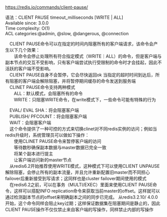 https://redis.io/commands/client-pause/<br>

语法：CLIENT PAUSE timeout_milliseconds [WRITE | ALL]  
Available since: 3.0.0  
Time complexity: O(1)  
ACL categories:@admin, @slow, @dangerous, @connection  

&emsp;CLIENT PAUSE命令可以在指定的时间内阻塞所有的客户端请求，该命令会产生以下几个效果：  
&emsp;&emsp;该命令会停止处理所有符合指定模式（WRITE｜ALL）的命令，但是客户端与副本节点的交互不受影响，只有客户端尝试执行受限制的命令时才会挂起，因此不活跃的客户端不受影响。  
&emsp;CLIENT PAUSE自身不会暂停，它会尽快返回ok
当指定的超时时间到达后，所有阻塞的客户端会解除阻塞，并将暂停期间缓存的命令发送到服务端  
&emsp;CLINET PAUSE命令支持两种模式  
&emsp;&emsp;ALL：默认模式，会阻塞所有的命令  
&emsp;&emsp;WRITE：只阻塞WRITE命令，在write模式下，一些命令可能有特殊的行为  
  
&emsp;EVAL/ EVAL SHA：将会阻塞客户端  
&emsp;PUBLISH/ PFCOUNT：将会阻塞客户端  
&emsp;WAIT：会阻塞客户端  
&emsp;这个命令提供了一种可控的方式来切换clinet对不同redis实例的访问；例如当redis升级时，系统管理员可以做如下操作：  
&emsp;&emsp;使用CLINET PAUSE命令来暂停客户端的访问  
&emsp;&emsp;等待数秒确保副本数据与master数据已完全一致  
&emsp;&emsp;将某个副本进行提主  
&emsp;&emsp;让客户端访问新的master节点  
&emsp;从redis6.2开始推荐使用WRITE模式，这种模式下可以使用CLIENT UNPAUSE解除阻塞，会停止所有的副本流量，并且允许重新配置旧master而不同担心failover后重新接受到写请求；这同样也是cluster failover期间使用的模式  
&emsp;在redis6.2之前，可以在事务（MULTI/EXEC）里面来使用CLIENT PAUSE命令，这样可以搭配INFO replication命令来获取当前master的offset。这样就可以通过检测副本节点的offset来明确副本之间的同步已完成。
从redis3.2.10/ 4.0.0开始，这个命令同样会阻止key过期；这样保证数据集在阻塞期间是静止的，因此CLIENT PAUSE操作不仅仅禁止来自客户端的写操作，同样禁止内部的写操作
